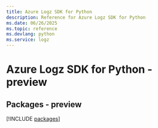 ```yaml
---
title: Azure Logz SDK for Python
description: Reference for Azure Logz SDK for Python
ms.date: 06/26/2025
ms.topic: reference
ms.devlang: python
ms.service: logz
---
```

# Azure Logz SDK for Python - preview
## Packages - preview
[!INCLUDE [packages](logz-index.md)]